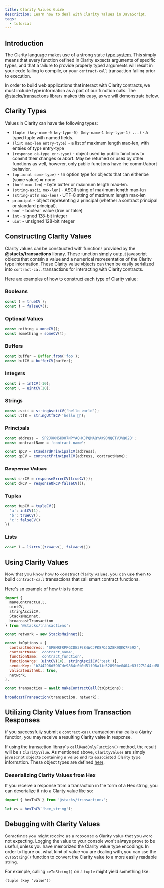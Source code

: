 ```yaml
---
title: Clarity Values Guide
description: Learn how to deal with Clarity Values in JavaScript.
tags:
  - tutorial
---
```


## Introduction
The Clarity language makes use of a strong static [type system](https://docs.blockstack.org/references/language-clarity#clarity-type-system). This simply means that every function defined in Clarity expects arguments of specific types, and that a failure to provide properly typed arguments will result in your code failing to compile, or your `contract-call` transaction failing prior to execution.

In order to build web applications that interact with Clarity contracts, we must include type information as a part of our function calls. The [@stacks/transactions](https://github.com/blockstack/stacks.js/tree/master/packages/transactions) library makes this easy, as we will demonstrate below.

## Clarity Types
Values in Clarity can have the following types:

- `(tuple (key-name-0 key-type-0) (key-name-1 key-type-1) ...)` - a typed tuple with named fields.
- `(list max-len entry-type)` - a list of maximum length max-len, with entries of type entry-type
- `(response ok-type err-type)` - object used by public functions to commit their changes or abort. May be returned or used by other functions as well, however, only public functions have the commit/abort behavior.
- `(optional some-type)` - an option type for objects that can either be (some value) or none
- `(buff max-len)` - byte buffer or maximum length max-len.
- `(string-ascii max-len)` - ASCII string of maximum length max-len
- `(string-utf8 max-len)` - UTF-8 string of maximum length max-len
- `principal` - object representing a principal (whether a contract principal or standard principal).
- `bool` - boolean value (true or false)
- `int` - signed 128-bit integer
- `uint` - unsigned 128-bit integer

## Constructing Clarity Values
Clarity values can be constructed with functions provided by the **@stacks/transactions** library. These function simply output javascript objects that contain a value and a numerical representation of the Clarity type information. These Clarity value objects can then be easily serialized into `contract-call` transactions for interacting with Clarity contracts.

Here are examples of how to construct each type of Clarity value:

### Booleans
```javascript
const t = trueCV();
const f = falseCV();
```
### Optional Values
```javascript
const nothing = noneCV();
const something = someCV(t);
```

### Buffers
```javascript
const buffer = Buffer.from('foo');
const bufCV = bufferCV(buffer);
```

### Integers
```javascript
const i = intCV(-10);
const u = uintCV(10);
```

### Strings
```javascript
const ascii = stringAsciiCV('hello world');
const utf8 = stringUtf8CV('hello 🌾');
```

### Principals
```javascript
const address = 'SP2JXKMSH007NPYAQHKJPQMAQYAD90NQGTVJVQ02B';
const contractName = 'contract-name';

const spCV = standardPrincipalCV(address);
const cpCV = contractPrincipalCV(address, contractName);
```

### Response Values
```javascript
const errCV = responseErrorCV(trueCV());
const okCV = responseOkCV(falseCV());
```

### Tuples
```javascript
const tupCV = tupleCV({
  'a': intCV(1),
  'b': trueCV(),
  'c': falseCV()
})
```

### Lists
```javascript
const l = listCV([trueCV(), falseCV()])
```

## Using Clarity Values
Now that you know how to construct Clarity values, you can use them to build `contract-call` transactions that call smart contract functions.

Here's an example of how this is done:

```javascript
import {
  makeContractCall,
  uintCV,
  stringAsciiCV,
  StacksMainnet,
  broadcastTransaction
} from '@stacks/transactions';

const network = new StacksMainnet();

const txOptions = {
  contractAddress: 'SPBMRFRPPGCDE3F384WCJPK8PQJGZ8K9QKK7F59X',
  contractName: 'contract_name',
  functionName: 'contract_function',
  functionArgs: [uintCV(10), stringAsciiCV('test')],
  senderKey: 'b244296d5907de9864c0b0d51f98a13c52890be0404e83f273144cd5b9960eed01',
  validateWithAbi: true,
  network,
};

const transaction = await makeContractCall(txOptions);

broadcastTransaction(transaction, network);
```

## Utilizing Clarity Values from Transaction Responses
If you successfully submit a `contract-call` transaction that calls a Clarity function, you may receive a resulting Clarity value in response.

If using the transaction library's `callReadOnlyFunction()` method, the result will be a `ClarityValue`. As mentioned above, `ClarityValues` are simply javascript objects containing a value and its associated Clarity type information. These object types are defined [here](https://github.com/blockstack/stacks.js/tree/1f2b5fd8bdf1c2b5866e8171163594d7708a8c7a/packages/transactions/src/clarity/types).

### Deserializing Clarity Values from Hex
If you receive a response from a transaction in the form of a Hex string, you can deserialize it into a Clarity value like so:

```javascript
import { hexToCV } from '@stacks/transactions';

let cv = hexToCV('hex_string');
```

## Debugging with Clarity Values
Sometimes you might receive as a response a Clarity value that you were not expecting. Logging the value to your console won't always prove to be useful, unless you have memorized the Clarity value type encodings. In order to figure out what kind of value you are dealing with, you can use the `cvToString()` function to convert the Clarity value to a more easily readable string.

For example, calling `cvToString()` on a `tuple` might yield something like:

```
(tuple (key "value"))
```
